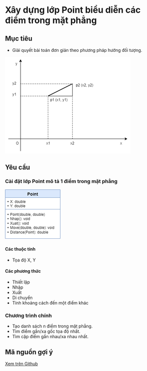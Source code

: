 # Xây dựng lớp Point biểu diễn các điểm trong mặt phẳng

## Mục tiêu

- Giải quyết bài toán đơn giản theo phương pháp hướng đối tượng.

<img src="img/point2d.png" class="center">

## Yêu cầu
### Cài đặt lớp Point mô tả 1 điểm trong mặt phẳng

![Sơ đồ lớp](img/Point_UML.png)
#### Các thuộc tính
- Tọa độ X, Y
#### Các phương thức
- Thiết lập
- Nhập
- Xuất
- Di chuyển
- Tính khoảng cách đến một điểm khác

### Chương trình chính

- Tạo danh sách n điểm trong mặt phẳng.
- Tìm điểm gần/xa gốc tọa độ nhất.
- Tìm cặp điểm gần nhau/xa nhau nhất.

## Mã nguồn gợi ý

[Xem trên Github](https://github.com/nd-hung/oop/tree/main/docs/labs/02-classes-and-objects/code/Point)